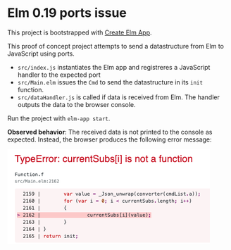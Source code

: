 # Elm 0.19 ports issue

This project is bootstrapped with [Create Elm App](https://github.com/halfzebra/create-elm-app).

This proof of concept project attempts to send a datastructure from Elm to JavaScript using ports. 

* `src/index.js` instantiates the Elm app and registreres a JavaScript handler to the expected port
* `src/Main.elm` issues the `Cmd` to send the datastructure in its `init` function. 
* `src/dataHandler.js` is called if data is received from Elm. The handler outputs the data to the browser console.

Run the project with `elm-app start`. 

__Observed behavior__: The received data is not printed to the console as expected. Instead, the browser produces the following error message:

![js error](js_error.png)
